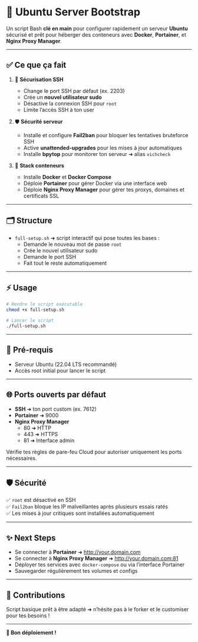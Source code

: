 # 🚀 Ubuntu Server Bootstrap

Un script Bash **clé en main** pour configurer rapidement un serveur **Ubuntu** sécurisé et prêt pour héberger des conteneurs avec **Docker**, **Portainer**, et **Nginx Proxy Manager**.

---

## ✅ Ce que ça fait

1. 🔐 **Sécurisation SSH**
   - Change le port SSH par défaut (ex. 2203)
   - Crée un **nouvel utilisateur sudo**
   - Désactive la connexion SSH pour `root`
   - Limite l’accès SSH à ton user

2. 🛡️ **Sécurité serveur**
   - Installe et configure **Fail2ban** pour bloquer les tentatives bruteforce SSH
   - Active **unattended-upgrades** pour les mises à jour automatiques
   - Installe **bpytop** pour monitorer ton serveur ➜ alias `vichcheck`

3. 🐳 **Stack conteneurs**
   - Installe **Docker** et **Docker Compose**
   - Déploie **Portainer** pour gérer Docker via une interface web
   - Déploie **Nginx Proxy Manager** pour gérer tes proxys, domaines et certificats SSL

---

## 🗂️ Structure

- `full-setup.sh` ➜ script interactif qui pose toutes les bases :
  - Demande le nouveau mot de passe `root`
  - Crée le nouvel utilisateur sudo
  - Demande le port SSH
  - Fait tout le reste automatiquement

---

## ⚡ Usage

```bash
# Rendre le script exécutable
chmod +x full-setup.sh

# Lancer le script
./full-setup.sh

```

---

## 📌 Pré-requis

- Serveur Ubuntu (22.04 LTS recommandé)
- Accès root initial pour lancer le script

---

## 🌐 Ports ouverts par défaut

- **SSH** ➜ ton port custom (ex. 7612)
- **Portainer** ➜ 9000
- **Nginx Proxy Manager**
  - 80 ➜ HTTP
  - 443 ➜ HTTPS
  - 81 ➜ Interface admin

Vérifie tes règles de pare-feu Cloud pour autoriser uniquement les ports nécessaires.

---

## 🛡️ Sécurité

✅ `root` est désactivé en SSH  
✅ `Fail2ban` bloque les IP malveillantes après plusieurs essais ratés  
✅ Les mises à jour critiques sont installées automatiquement

---

## ✨ Next Steps

- Se connecter à **Portainer** ➜ http://your.domain.com  
- Se connecter à **Nginx Proxy Manager** ➜ http://your.domain.com:81  
- Déployer tes services avec `docker-compose` ou via l’interface Portainer
- Sauvegarder régulièrement tes volumes et configs

---

## 🤝 Contributions

Script basique prêt à être adapté ➜ n’hésite pas à le forker et le customiser pour tes besoins !

---

**🚀 Bon déploiement !**
